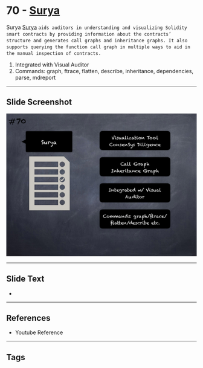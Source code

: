 
# 70 - [Surya](./Surya.md)

Surya [Surya](https://github.com/ConsenSys/surya) `aids auditors in understanding and visualizing Solidity smart contracts by providing information about the contracts’ structure and generates call graphs and inheritance graphs. It also supports querying the function call graph in multiple ways to aid in the manual inspection of contracts.`


1.  Integrated with Visual Auditor
2.  Commands: graph, ftrace, flatten, describe, inheritance, dependencies, parse, mdreport


___
## Slide Screenshot
![070.png](../../images/6.%20Audit%20Techniques%20and%20Tools%20101/070.png)
___
## Slide Text
- 
___
## References
- Youtube Reference
___
## Tags
